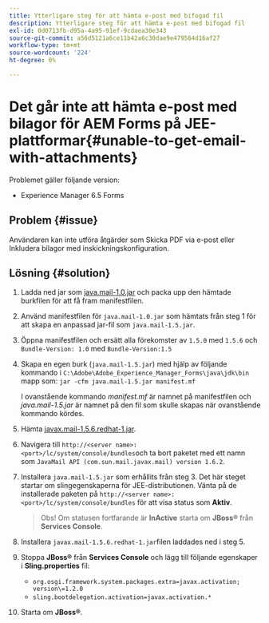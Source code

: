 ```yaml
---
title: Ytterligare steg för att hämta e-post med bifogad fil
description: Ytterligare steg för att hämta e-post med bifogad fil
exl-id: 0d0713fb-d95a-4a95-91ef-9cdaea30e343
source-git-commit: a56d5121a6ce11b42a6c30dae9e479564d16af27
workflow-type: tm+mt
source-wordcount: '224'
ht-degree: 0%

---
```


# Det går inte att hämta e-post med bilagor för AEM Forms på JEE-plattformar{#unable-to-get-email-with-attachments}

Problemet gäller följande version:
* Experience Manager 6.5 Forms

## Problem {#issue}

Användaren kan inte utföra åtgärder som Skicka PDF via e-post eller Inkludera bilagor med inskickningskonfiguration.

## Lösning {#solution}

1. Ladda ned jar som [java.mail-1.0.jar](/help/forms/using/java.mail-1.0.jar) och packa upp den hämtade burkfilen för att få fram manifestfilen.

1. Använd manifestfilen för `java.mail-1.0.jar` som hämtats från steg 1 för att skapa en anpassad jar-fil som `java.mail-1.5.jar`.

1. Öppna manifestfilen och ersätt alla förekomster av `1.5.0` med `1.5.6` och `Bundle-Version: 1.0` med `Bundle-Version:1.5`

1. Skapa en egen burk (`java.mail-1.5.jar`) med hjälp av följande kommando i `C:\Adobe\Adobe_Experience_Manager_Forms\java\jdk\bin` mapp som:
   `jar -cfm java.mail-1.5.jar manifest.mf`

   I ovanstående kommando *manifest.mf* är namnet på manifestfilen och *java.mail-1.5.jar* är namnet på den fil som skulle skapas när ovanstående kommando kördes.

1. Hämta [javax.mail-1.5.6.redhat-1.jar](https://mvnrepository.com/artifact/com.sun.mail/javax.mail/1.5.6.redhat-1).

1. Navigera till `http://<server name>:<port>/lc/system/console/bundles`och ta bort paketet med ett namn som `JavaMail API (com.sun.mail.javax.mail) version 1.6.2`.

1. Installera `java.mail-1.5.jar` som erhållits från steg 3. Det här steget startar om slingegenskaperna för JEE-distributionen. Vänta på de installerade paketen på `http://<server name>:<port>/lc/system/console/bundles` för att visa status som **Aktiv**.

   >Obs! Om statusen fortfarande är **InActive** starta om   **JBoss®** från **Services Console**.


1. Installera `javax.mail-1.5.6.redhat-1.jar`filen laddades ned i steg 5.

1. Stoppa **JBoss®** från **Services Console** och lägg till följande egenskaper i **Sling.properties** fil:
   * `org.osgi.framework.system.packages.extra=javax.activation; version\=1.2.0`
   * `sling.bootdelegation.activation=javax.activation.*`

1. Starta om **JBoss®**.
